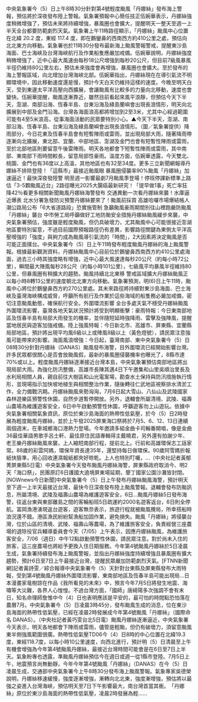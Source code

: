 中央氣象署今（5）日上午8時30分針對第4號輕度颱風「丹娜絲」發布海上警報，預估將於深夜發布陸上警報。氣象署預報中心簡任技正伍婉華表示，丹娜絲強度稍微增強了，預估未來將持續增強，暴風圈也會擴大，提醒明天一整天至週一上半天全台都要防範劇烈天氣。氣象署上午11時路徑顯示，「丹娜絲」颱風中心位置在北緯 20.2 度，東經 117.4 度，即在鵝鑾鼻的西南西方約410公里之處，預估向北北東方向移動。氣象署也於11時30分發布最新海上颱風警報警戒，提醒東沙島海面、巴士海峽及台灣海峽航行及作業船隻應嚴加戒備。伍婉華說明，丹娜絲強度稍微增強了，近中心最大風速由每秒18公尺增強到每秒20公尺，但目前7級風暴風半徑仍維持80公里左右，預估未來強度會再增強，暴風圈也會擴大。至於發布的海上警報區域，向北增加台灣海峽北部。伍婉華指出，丹娜絲現在在導引氣流不明顯環境中，因此移動速度還是慢，預計今天白天仍維持這樣的速度。今晚至明天白天，受到東邊太平洋高壓向西擴展，會讓颱風有比較多的力量向北移動，速度也會變快。伍婉華提醒，颱風逐漸靠近，雖然目前看起來風平浪靜，但預估今天下半天，澎湖、南部沿海、恆春半島、台東沿海及綠島蘭嶼會出現長浪情形，明天向北擴展到中部及金門沿海。台灣各海面浪高都將增加到2至3米，尤其中心經過範圍可能有4至5米浪高，從事海面活動的民眾要特別小心。▲今天下半天，澎湖、南部沿海、恆春半島、台東沿海及綠島蘭嶼會出現長浪情形。（圖／氣象署提供）降雨部分，今日花東及恆春半島會有短暫陣雨或雷雨，並出現局部大雨，隨著降雨帶逐漸向北擴展，東北部、宜蘭、中部地區、澎湖及金門也會有短暫性陣雨或雷雨，至於北部地區則要留意午後雷陣雨。明天各地都會下短暫性陣雨或雷雨，其中南部、東南部下雨時間較長，留意局部性豪雨。溫度方面，伍婉華透露，今天雙北、桃園、金門也有36度以上高溫，其他地區也有32至34度。更多三立新聞網報導丹娜絲不排除登陸！「這縣市」最接近颱風眼 暴風圈侵襲率90%颱風「丹娜絲」加速逼近！最快深夜發陸警 明至週一影響最劇7月颱風季登場！停班停課新標準上路 估「3-5顆颱風近台」2路徑曝光2025大腸癌最新研究！「提早做1事」死亡率狂降42％看更多相關新聞颱風丹娜絲海警發布 交通異動一次看丹娜絲來襲！水庫逼近爆表 北水分署急發防災預警丹娜絲要來了！颱風前採買 高雄哈囉市場爆結帳人潮公路局公布「6大省道路段」恐實施管制 急籲颱風豪雨期間別往山裡跑嚴防颱風「丹娜絲」襲台 中市勞工局呼籲做好工地防颱安全措施丹娜絲颱風緩步來襲，中央氣象署預估，強度雖是輕度颱風，但仍具破壞力，尤其颱風中心可能很接近澎湖地區要特別留意，不過目前國際預報路徑仍有差異，影響路徑關鍵為東側太平洋高壓增強的「強度」與夠力成為颱風導引氣流的「時間」，2大因素將決定颱風是否可能正面撲台。中央氣象署今（5）日上午11時發布輕度颱風丹娜絲的海上颱風警報。根據最新觀測資料，丹娜絲颱風中心目前位於鵝鑾鼻西南西方約410公里處海面，過去三小時其強度略有增強，近中心最大風速達每秒20公尺（約每小時72公里），瞬間最大陣風每秒28公尺（約每小時101公里），七級風平均暴風半徑維持80公里，但暴風圈有稍擴大的趨勢。颱風持續北北東移 警戒區域擴大丹娜絲颱風正以每小時8轉13公里的速度朝北北東方向移動。氣象署預測，明(6)日上午11時，颱風中心將位於鵝鑾鼻西方約270公里處。其未來路徑將持續對東沙島海面、巴士海峽及臺灣海峽構成威脅，呼籲所有航行及作業於這些海域的船隻務必嚴加戒備，密切注意颱風動態，確保航行安全。外圍環流影響 全台多處天氣不穩受丹娜絲颱風外圍環流影響，臺灣各地天氣狀況預計將受到明顯衝擊：豪雨特報：今日東南部地區及恆春半島有局部大雨發生的機率，並伴隨短延時強降雨、雷擊及強陣風，提醒當地居民與遊客加強戒備。陸上強風特報：今日新北市、高雄市、屏東縣、宜蘭縣局部地區，預計將出現平均風6級以上或陣風8級以上（黃色燈號），請民眾注意強風可能帶來的影響。海面風浪增強：今日起，臺灣南部、東中央氣象署今（5）日08時30分針對丹娜絲（DANAS）颱風發布海警，目外圍環流已經開始影響台灣。許多民眾都很關心是否會放颱風假，最新的暴風圈侵襲機率也曝光了，8縣市達70%或以上。輕度颱風丹娜絲逐漸接近台灣本島，中央氣象署預估南部地區將出現局部大雨。為強化防汛整備，高雄市長陳其邁4日下午邀集和山里吳順治里長及水利局相關人員，親自前往大樹區和山光電案場，勘查水土保持與防汛措施執行情形，並現場指示加快坡地植生與相關整治作業，隨後轉往仁武地區視察排水清淤工作，全力備戰汛期。丹娜絲颱風來勢洶洶，7月6日起大雪山、八仙山及武陵國家森林遊樂區預警性休園，自然步道暫停開放。另外，退輔會所屬清境、武陵、福壽山農場為維護遊客安全，6日中午啟動預警性休園，呼籲遊客勿上山遊玩。依據中央氣象署相關氣象資訊，原位於東沙島海面的熱帶性低氣壓，於今（5）日2時發展為輕度颱風丹娜絲，並於上午發2025屏東海口祭將於7月5、6、12、13日連續兩個週末，在車城鄉海口港熱力登場。今年邀請多組金曲卡司輪番開唱，像是金曲36最佳華語男歌手呂士軒、最佳原住民語專輯得主戴曉君，另外還有拍謝少年、老王樂丹娜絲颱風來襲，上人縮短南部行程，提前北上。行前和高雄環保志工話家常。88歲的彩雲阿媽，環保年資長達35年，還堅持每日做環保。90歲阿雪媽折報紙快狠準，用心回收連濕報紙都夾好晾乾。上人也特別叮囑，...（中央社記者黃郁菁屏東縣5日電）中央氣象署今天發布颱風丹娜絲海警，屏東縣政府取消今、明2天「海口祭」，民團原訂6日護國大遶境屏東場延期，墾丁國家公園沙灘皆封閉。[NOWnews今日新聞]中央氣象署今（5）日上午發布丹娜絲颱風海警，預計明天至下週一上半天最接近台灣，最快今日深夜發布陸上颱風警報。退輔會發布防颱訊息，所屬清境、武陵及福壽山農場為維護遊客安全，6日...颱風丹娜絲5日發布海警，往返台東與東部離島之間的客輪船班5日疏運約2000名遊客返台，6日則全停航。富岡漁港湧現返台遊客，遊客無奈表示，旅遊行程就被颱風攪局，所幸搭船時浪況還不錯。港區漁民紛紛幫漁船加固作業，避免損失。颱風「丹娜絲」將侵襲台灣，位於山區的清境、武陵、福壽山等農場，為了維護旅客安全，負責經營三座農場的退除役官兵輔導委員會今天（7/05）上午表示，因應丹娜絲颱風，為維護旅客安全，7/06（週日）中午12點啟動預警性休園，請民眾注意。對於尚未入住的旅客，這三座農場也將給予更換入住日期服務。今年第4號颱風丹娜絲於5日凌晨生成，氣象署持續發布海上颱風警報，並指出丹娜絲強度持續增強且暴風圈有擴大趨勢，預計6日至7日上午最接近台灣，提醒民眾嚴加防範劇烈天氣。[FTNN新聞網]記者黃詩雯／綜合報導中央氣象署今（5）天針對台東縣及屏東縣發布大雨特報，受到第4號颱風丹娜絲外圍環流影響，東南部地區及恆春半島可能出現局...日本漫畫家竜樹諒在作品《我所看見的未來》中，預言今年7月5日將發生地震、海嘯等大災難，各界人心惶惶。不過台灣方面，「國師」唐綺陽多次強調不會有末日，知名命理師詹惟中今（4）日也表明應該是平安的，最可怕的時間點恐怕落在農曆7月。中央氣象署今（5）日凌晨3時45分，發布颱風生成的消息，位在東沙島海面的熱帶性低氣壓，已經在凌晨2時發展成今年第4號颱風「丹娜絲」（國際命名 DANAS）。（中央社記者黃巧雯台北5日電）颱風丹娜絲逐漸逼近，中央氣象署今天表示，明天各地都會下陣雨或雷雨，儘管是輕颱，但仍有破壞力，須留意颱風東半側強風範圍很廣。熱帶性低氣壓TD06今（4）日8時的中心位置在北緯19.3度，東經118.7度，以每小時10公里速度，向西北進行，預計明（5）日清晨至上午有機會增強為今年第4號颱風丹娜絲，最接近台灣時間可能會是在6日至7日上半天。氣象粉專也透露，準颱風丹娜絲預估今在週日或週一從1縣市登陸。7月5日上午，地震預言尚無動靜，今年今年第4號颱風「丹娜絲」（DANAS）在今（5）日凌晨生成，交通部中央氣象署今上午8時30分發布海上颱風警報。氣象專家吳德榮說明，丹娜絲移速緩慢，強度逐漸增強，漸轉向北北東，強度漸增強，預估將以最強之姿進入台灣海峽，預估明天至7日下午影響最大，南台灣首當其衝。 ​「丹娜絲」原位於東沙島海面的熱帶性低氣壓，凌晨2時發展為輕......